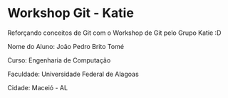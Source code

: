 # Workshop Git - Katie
Reforçando conceitos de Git com o Workshop de Git pelo Grupo Katie :D

Nome do Aluno: João Pedro Brito Tomé

Curso: Engenharia de Computação

Faculdade: Universidade Federal de Alagoas

Cidade: Maceió - AL